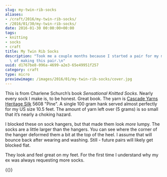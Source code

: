 ```yaml
---
slug: my-twin-rib-socks
aliases:
- /craft/2016/my-twin-rib-socks/
- /2016/01/30/my-twin-rib-socks/
date: 2016-01-30 00:00:00+00:00
tags:
- knitting
- socks
- craft
title: My Twin Rib Socks
description: "Took me a couple months because I started a pair for my mom in the middle\
  \ of making this pair.\n"
uuid: d1767be8-096a-4699-a2e3-65e49951f257
category: craft
type: micro
previewimage: /images/2016/01/my-twin-rib-socks/cover.jpg
---
```

This is from Charlene Schurch’s book *Sensational Knitted Socks*. Nearly
every sock I make is, to be honest. Great book. The yarn is [Cascade
Yarns Heritage
Silk](http://www.cascadeyarns.com/cascade-HeritageSilk.htm) 5608 "Pine".
A single 100 gram hank served almost perfectly for my US size 10.5 feet.
The amount of yarn left over (5 grams) is so small that it’s nearly a
choking hazard.

I blocked these on sock hangers, but that made them look *more* lumpy.
The socks are a little larger than the hangers. You can see where the
corner of the hanger deformed them a bit at the top of the heel. I
assume that will bounce back after wearing and washing. Still - future
pairs will likely get blocked flat.

They look and feel great on my feet. For the first time I understand why
my ex was always requesting more socks.

{{}}